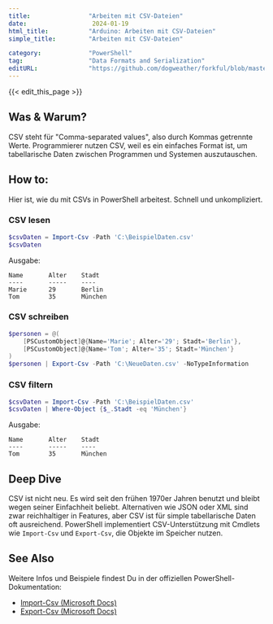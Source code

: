 ```yaml
---
title:                "Arbeiten mit CSV-Dateien"
date:                  2024-01-19
html_title:           "Arduino: Arbeiten mit CSV-Dateien"
simple_title:         "Arbeiten mit CSV-Dateien"

category:             "PowerShell"
tag:                  "Data Formats and Serialization"
editURL:              "https://github.com/dogweather/forkful/blob/master/content/de/powershell/working-with-csv.md"
---
```


{{< edit_this_page >}}

## Was & Warum?
CSV steht für "Comma-separated values", also durch Kommas getrennte Werte. Programmierer nutzen CSV, weil es ein einfaches Format ist, um tabellarische Daten zwischen Programmen und Systemen auszutauschen.

## How to:
Hier ist, wie du mit CSVs in PowerShell arbeitest. Schnell und unkompliziert.

### CSV lesen
```PowerShell
$csvDaten = Import-Csv -Path 'C:\BeispielDaten.csv'
$csvDaten
```
Ausgabe:
```
Name       Alter    Stadt
----       -----    ----
Marie      29       Berlin
Tom        35       München
```

### CSV schreiben
```PowerShell
$personen = @(
    [PSCustomObject]@{Name='Marie'; Alter='29'; Stadt='Berlin'},
    [PSCustomObject]@{Name='Tom'; Alter='35'; Stadt='München'}
)
$personen | Export-Csv -Path 'C:\NeueDaten.csv' -NoTypeInformation
```

### CSV filtern
```PowerShell
$csvDaten = Import-Csv -Path 'C:\BeispielDaten.csv'
$csvDaten | Where-Object {$_.Stadt -eq 'München'}
```
Ausgabe:
```
Name       Alter    Stadt
----       -----    ----
Tom        35       München
```

## Deep Dive
CSV ist nicht neu. Es wird seit den frühen 1970er Jahren benutzt und bleibt wegen seiner Einfachheit beliebt. Alternativen wie JSON oder XML sind zwar reichhaltiger in Features, aber CSV ist für simple tabellarische Daten oft ausreichend. PowerShell implementiert CSV-Unterstützung mit Cmdlets wie `Import-Csv` und `Export-Csv`, die Objekte im Speicher nutzen.

## See Also
Weitere Infos und Beispiele findest Du in der offiziellen PowerShell-Dokumentation:

- [Import-Csv (Microsoft Docs)](https://docs.microsoft.com/de-de/powershell/module/microsoft.powershell.utility/import-csv)
- [Export-Csv (Microsoft Docs)](https://docs.microsoft.com/de-de/powershell/module/microsoft.powershell.utility/export-csv)
